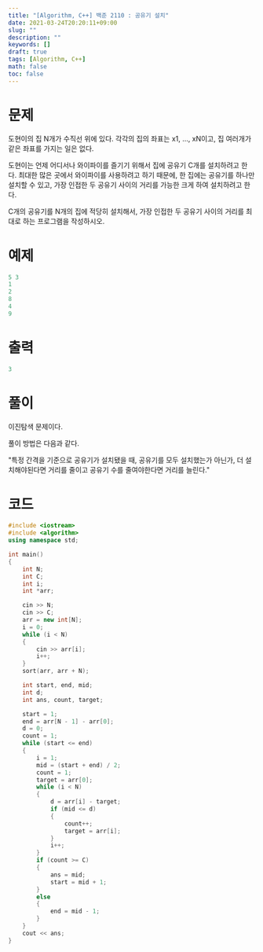 ```yaml
---
title: "[Algorithm, C++] 백준 2110 : 공유기 설치"
date: 2021-03-24T20:20:11+09:00
slug: ""
description: ""
keywords: []
draft: true
tags: [Algorithm, C++]
math: false
toc: false
---
```

# 문제

도현이의 집 N개가 수직선 위에 있다. 각각의 집의 좌표는 x1, ..., xN이고, 집 여러개가 같은 좌표를 가지는 일은 없다.

도현이는 언제 어디서나 와이파이를 즐기기 위해서 집에 공유기 C개를 설치하려고 한다. 최대한 많은 곳에서 와이파이를 사용하려고 하기 때문에, 한 집에는 공유기를 하나만 설치할 수 있고, 가장 인접한 두 공유기 사이의 거리를 가능한 크게 하여 설치하려고 한다.

C개의 공유기를 N개의 집에 적당히 설치해서, 가장 인접한 두 공유기 사이의 거리를 최대로 하는 프로그램을 작성하시오.

# 예제

```cpp
5 3
1
2
8
4
9
```

# 출력

```cpp
3
```

# 풀이

이진탐색 문제이다.

풀이 방법은 다음과 같다.

"특정 간격을 기준으로 공유기가 설치됐을 때, 공유기를 모두 설치했는가 아닌가, 더 설치해야된다면 거리를 줄이고 공유기 수를 줄여야한다면 거리를 늘린다."

# 코드

```cpp
#include <iostream>
#include <algorithm>
using namespace std;

int main()
{
	int N;
	int C;
	int i;
	int *arr;

	cin >> N;
	cin >> C;
	arr = new int[N];
	i = 0;
	while (i < N)
	{
		cin >> arr[i];
		i++;
	}
	sort(arr, arr + N);

	int start, end, mid;
	int d;
	int ans, count, target;

	start = 1;
	end = arr[N - 1] - arr[0];
	d = 0;
	count = 1;
	while (start <= end)
	{
		i = 1;
		mid = (start + end) / 2;
		count = 1;
		target = arr[0];
		while (i < N)
		{
			d = arr[i] - target;
			if (mid <= d)
			{
				count++;
				target = arr[i];
			}
			i++;
		}
		if (count >= C)
		{
			ans = mid;
			start = mid + 1;
		}
		else
		{
			end = mid - 1;
		}
	}
	cout << ans;
}
```
